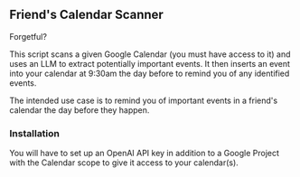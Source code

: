 ## Friend's Calendar Scanner

Forgetful?

This script scans a given Google Calendar (you must have access to it) and uses an LLM to extract potentially important events. It then inserts an event into your calendar at 9:30am the day before to remind you of any identified events.

The intended use case is to remind you of important events in a friend's calendar the day before they happen.

### Installation
You will have to set up an OpenAI API key in addition to a Google Project with the Calendar scope to give it access to your calendar(s).
